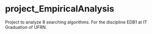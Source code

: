 # project_EmpiricalAnalysis
Project to analyze 8 searching algorithms. For the discipline EDB1 at IT Graduation of UFRN.
